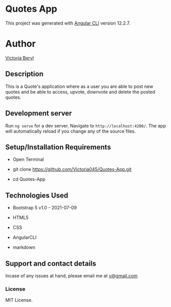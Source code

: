 # Quotes App

This project was generated with [Angular CLI](https://github.com/angular/angular-cli) version 12.2.7.

# Author 
[Victoria Beryl](https://github.com/Victoria045)

## Description
This is a Quote's application where as a user you are able to post new quotes and be able to access, upvote, downvote and delete the posted quotes.

## Development server

Run `ng serve` for a dev server. Navigate to `http://localhost:4200/`. The app will automatically reload if you change any of the source files.


## Setup/Installation Requirements
* Open Terminal

* git clone https://github.com/Victoria045/Quotes-App.git

* cd Quotes-App


## Technologies Used
* Bootstrap 5 v1.0 - 2021-07-09

* HTML5

* CSS

* AngularCLI

* markdown

## Support and contact details
Incase of any issues at hand, please email me at v@gmail.com

### License
MIT License. 